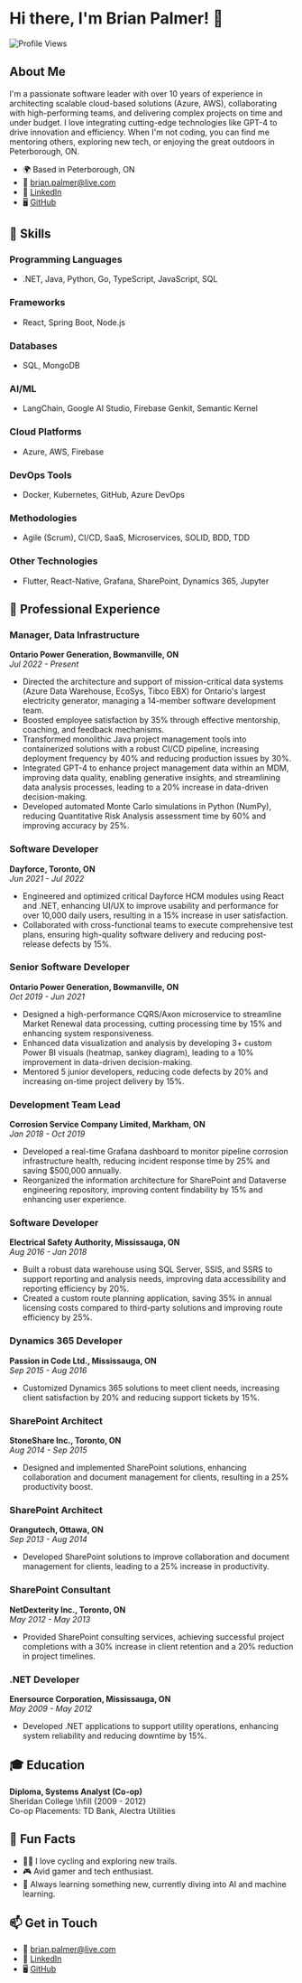 # Hi there, I'm Brian Palmer! 👋

![Profile Views](https://komarev.com/ghpvc/?username=meetbrianpalmer&color=blue)

## About Me

I'm a passionate software leader with over 10 years of experience in architecting scalable cloud-based solutions (Azure, AWS), collaborating with high-performing teams, and delivering complex projects on time and under budget. I love integrating cutting-edge technologies like GPT-4 to drive innovation and efficiency. When I'm not coding, you can find me mentoring others, exploring new tech, or enjoying the great outdoors in Peterborough, ON.

- 🌍 Based in Peterborough, ON
- 📧 [brian.palmer@live.com](mailto:brian.palmer@live.com)
- 💼 [LinkedIn](https://linkedin.com/in/meetbrianpalmer)
- 🖥️ [GitHub](https://github.com/meetbrianpalmer)

## 🚀 Skills

### Programming Languages
- .NET, Java, Python, Go, TypeScript, JavaScript, SQL

### Frameworks
- React, Spring Boot, Node.js

### Databases
- SQL, MongoDB

### AI/ML
- LangChain, Google AI Studio, Firebase Genkit, Semantic Kernel

### Cloud Platforms
- Azure, AWS, Firebase

### DevOps Tools
- Docker, Kubernetes, GitHub, Azure DevOps

### Methodologies
- Agile (Scrum), CI/CD, SaaS, Microservices, SOLID, BDD, TDD

### Other Technologies
- Flutter, React-Native, Grafana, SharePoint, Dynamics 365, Jupyter

## 💼 Professional Experience

### Manager, Data Infrastructure
**Ontario Power Generation, Bowmanville, ON**  
*Jul 2022 - Present*

- Directed the architecture and support of mission-critical data systems (Azure Data Warehouse, EcoSys, Tibco EBX) for Ontario's largest electricity generator, managing a 14-member software development team.
- Boosted employee satisfaction by 35% through effective mentorship, coaching, and feedback mechanisms.
- Transformed monolithic Java project management tools into containerized solutions with a robust CI/CD pipeline, increasing deployment frequency by 40% and reducing production issues by 30%.
- Integrated GPT-4 to enhance project management data within an MDM, improving data quality, enabling generative insights, and streamlining data analysis processes, leading to a 20% increase in data-driven decision-making.
- Developed automated Monte Carlo simulations in Python (NumPy), reducing Quantitative Risk Analysis assessment time by 60% and improving accuracy by 25%.

### Software Developer
**Dayforce, Toronto, ON**  
*Jun 2021 - Jul 2022*

- Engineered and optimized critical Dayforce HCM modules using React and .NET, enhancing UI/UX to improve usability and performance for over 10,000 daily users, resulting in a 15% increase in user satisfaction.
- Collaborated with cross-functional teams to execute comprehensive test plans, ensuring high-quality software delivery and reducing post-release defects by 15%.

### Senior Software Developer
**Ontario Power Generation, Bowmanville, ON**  
*Oct 2019 - Jun 2021*

- Designed a high-performance CQRS/Axon microservice to streamline Market Renewal data processing, cutting processing time by 15% and enhancing system responsiveness.
- Enhanced data visualization and analysis by developing 3+ custom Power BI visuals (heatmap, sankey diagram), leading to a 10% improvement in data-driven decision-making.
- Mentored 5 junior developers, reducing code defects by 20% and increasing on-time project delivery by 15%.

### Development Team Lead
**Corrosion Service Company Limited, Markham, ON**  
*Jan 2018 - Oct 2019*

- Developed a real-time Grafana dashboard to monitor pipeline corrosion infrastructure health, reducing incident response time by 25% and saving \$500,000 annually.
- Reorganized the information architecture for SharePoint and Dataverse engineering repository, improving content findability by 15% and enhancing user experience.

### Software Developer
**Electrical Safety Authority, Mississauga, ON**  
*Aug 2016 - Jan 2018*

- Built a robust data warehouse using SQL Server, SSIS, and SSRS to support reporting and analysis needs, improving data accessibility and reporting efficiency by 20%.
- Created a custom route planning application, saving 35% in annual licensing costs compared to third-party solutions and improving route efficiency by 25%.

### Dynamics 365 Developer
**Passion in Code Ltd., Mississauga, ON**  
*Sep 2015 - Aug 2016*

- Customized Dynamics 365 solutions to meet client needs, increasing client satisfaction by 20% and reducing support tickets by 15%.

### SharePoint Architect
**StoneShare Inc., Toronto, ON**  
*Aug 2014 - Sep 2015*

- Designed and implemented SharePoint solutions, enhancing collaboration and document management for clients, resulting in a 25% productivity boost.

### SharePoint Architect
**Orangutech, Ottawa, ON**  
*Sep 2013 - Aug 2014*

- Developed SharePoint solutions to improve collaboration and document management for clients, leading to a 25% increase in productivity.

### SharePoint Consultant
**NetDexterity Inc., Toronto, ON**  
*May 2012 - May 2013*

- Provided SharePoint consulting services, achieving successful project completions with a 30% increase in client retention and a 20% reduction in project timelines.

### .NET Developer
**Enersource Corporation, Mississauga, ON**  
*May 2009 - May 2012*

- Developed .NET applications to support utility operations, enhancing system reliability and reducing downtime by 15%.

## 🎓 Education

**Diploma, Systems Analyst (Co-op)**  
Sheridan College \hfill {2009 - 2012}  
Co-op Placements: TD Bank, Alectra Utilities

## 🌟 Fun Facts

- 🚴‍♂️ I love cycling and exploring new trails.
- 🎮 Avid gamer and tech enthusiast.
- 🌱 Always learning something new, currently diving into AI and machine learning.

## 📫 Get in Touch

- 📧 [brian.palmer@live.com](mailto:brian.palmer@live.com)
- 💼 [LinkedIn](https://linkedin.com/in/meetbrianpalmer)
- 🖥️ [GitHub](https://github.com/meetbrianpalmer)
